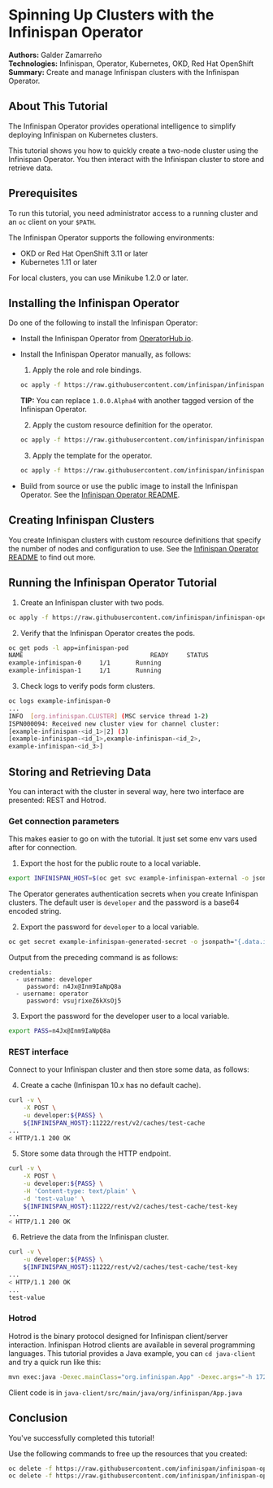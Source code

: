 Spinning Up Clusters with the Infinispan Operator
=================================================
**Authors:** Galder Zamarreño  
**Technologies:** Infinispan, Operator, Kubernetes, OKD, Red Hat OpenShift  
**Summary:** Create and manage Infinispan clusters with the Infinispan Operator.  

About This Tutorial
-------------------
The Infinispan Operator provides operational intelligence to simplify deploying Infinispan on Kubernetes clusters.

This tutorial shows you how to quickly create a two-node cluster using the Infinispan Operator. You then interact with the Infinispan cluster to store and retrieve data.

Prerequisites
-------------
To run this tutorial, you need administrator access to a running cluster and an `oc` client on your `$PATH`.

The Infinispan Operator supports the following environments:

* OKD or Red Hat OpenShift 3.11 or later
* Kubernetes 1.11 or later

For local clusters, you can use Minikube 1.2.0 or later.

Installing the Infinispan Operator
----------------------------------
Do one of the following to install the Infinispan Operator:

* Install the Infinispan Operator from [OperatorHub.io](https://operatorhub.io/).

* Install the Infinispan Operator manually, as follows:
  1. Apply the role and role bindings.
  ```bash
  oc apply -f https://raw.githubusercontent.com/infinispan/infinispan-operator/1.0.0.Alpha4/deploy/rbac.yaml
  ```
    **TIP:** You can replace `1.0.0.Alpha4` with another tagged version of the Infinispan Operator.

  2. Apply the custom resource definition for the operator.
  ```bash
  oc apply -f https://raw.githubusercontent.com/infinispan/infinispan-operator/1.0.0.Alpha4/deploy/crd.yaml
  ```
  3. Apply the template for the operator.
  ```bash
  oc apply -f https://raw.githubusercontent.com/infinispan/infinispan-operator/1.0.0.Alpha4/deploy/operator.yaml
  ```

* Build from source or use the public image to install the Infinispan Operator. See the [Infinispan Operator README](https://github.com/infinispan/infinispan-operator).

Creating Infinispan Clusters
----------------------------
You create Infinispan clusters with custom resource definitions that specify the number of nodes and configuration to use. See the [Infinispan Operator README](https://github.com/infinispan/infinispan-operator) to find out more.

Running the Infinispan Operator Tutorial
----------------------------------------
1. Create an Infinispan cluster with two pods.
```bash
oc apply -f https://raw.githubusercontent.com/infinispan/infinispan-operator/1.0.0.Alpha4/deploy/cr/minimal/cr_minimal.yaml
```

2. Verify that the Infinispan Operator creates the pods.
```bash
oc get pods -l app=infinispan-pod
NAME                                   READY     STATUS
example-infinispan-0     1/1       Running
example-infinispan-1     1/1       Running
```
3. Check logs to verify pods form clusters.
```bash
oc logs example-infinispan-0
...
INFO  [org.infinispan.CLUSTER] (MSC service thread 1-2)
ISPN000094: Received new cluster view for channel cluster:
[example-infinispan-<id_1>|2] (3)
[example-infinispan-<id_1>,example-infinispan-<id_2>,
example-infinispan-<id_3>]
```

Storing and Retrieving Data
---------------------------
You can interact with the cluster in several way, here two interface are presented: REST and Hotrod.

### Get connection parameters

This makes easier to go on with the tutorial. It just set some env vars used after for connection.

1. Export the host for the public route to a local variable.
```bash
export INFINISPAN_HOST=$(oc get svc example-infinispan-external -o jsonpath="{.spec.externalIPs[0]}")
```

  The Operator generates authentication secrets when you create Infinispan clusters. The default user is `developer` and the password is a base64 encoded string.

2. Export the password for `developer` to a local variable.
```bash
oc get secret example-infinispan-generated-secret -o jsonpath="{.data.identities\.yaml}" | base64 --decode
```

Output from the preceding command is as follows:
```
credentials:
  - username: developer
     password: n4Jx@Inm9IaNpQ8a
  - username: operator
     password: vsujrixeZ6kXsOj5
```

3. Export the password for the developer user to a local variable.
```bash
export PASS=n4Jx@Inm9IaNpQ8a
```

### REST interface
Connect to your Infinispan cluster and then store some data, as follows:

4. Create a cache (Infinispan 10.x has no default cache).
```bash
curl -v \
    -X POST \
    -u developer:${PASS} \
    ${INFINISPAN_HOST}:11222/rest/v2/caches/test-cache
...
< HTTP/1.1 200 OK
```

5. Store some data through the HTTP endpoint.
```bash
curl -v \
    -X POST \
    -u developer:${PASS} \
    -H 'Content-type: text/plain' \
    -d 'test-value' \
    ${INFINISPAN_HOST}:11222/rest/v2/caches/test-cache/test-key
...
< HTTP/1.1 200 OK
```

6. Retrieve the data from the Infinispan cluster.
```bash
curl -v \
    -u developer:${PASS} \
    ${INFINISPAN_HOST}:11222/rest/v2/caches/test-cache/test-key
...
< HTTP/1.1 200 OK
...
test-value
```

### Hotrod
Hotrod is the binary protocol designed for Infinispan client/server interaction.
Infinispan Hotrod clients are available in several programming languages. This tutorial provides
a Java example, you can `cd java-client` and try a quick run like this:
```bash
mvn exec:java -Dexec.mainClass="org.infinispan.App" -Dexec.args="-h 172.30.125.152 -U developer -P ${PASS}"
```
Client code is in `java-client/src/main/java/org/infinispan/App.java`

## Conclusion
You've successfully completed this tutorial!

  Use the following commands to free up the resources that you created:

  ```bash
  oc delete -f https://raw.githubusercontent.com/infinispan/infinispan-operator/1.0.0.Alpha4/deploy/cr/minimal/cr_minimal.yaml
  oc delete -f https://raw.githubusercontent.com/infinispan/infinispan-operator/1.0.0.Alpha4/deploy/operator.yaml
```
